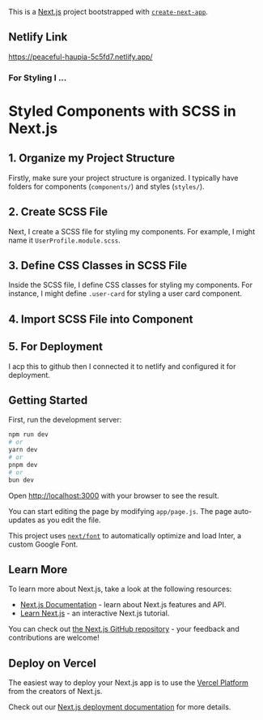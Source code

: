 This is a [Next.js](https://nextjs.org/) project bootstrapped with [`create-next-app`](https://github.com/vercel/next.js/tree/canary/packages/create-next-app).

## Netlify Link

https://peaceful-haupia-5c5fd7.netlify.app/

 ### For Styling I ...

# Styled Components with SCSS in Next.js

## 1. Organize my Project Structure

Firstly, make sure your project structure is organized. I typically have folders for components (`components/`) and styles (`styles/`).

## 2. Create SCSS File

Next, I create a SCSS file for styling my components. For example, I might name it `UserProfile.module.scss`.

## 3. Define CSS Classes in SCSS File

Inside the SCSS file, I define CSS classes for styling my components. For instance, I might define `.user-card` for styling a user card component.

## 4. Import SCSS File into Component

## 5. For Deployment

I acp this to github then I connected it to netlify and configured it for deployment.

 
## Getting Started

First, run the development server:

```bash
npm run dev
# or
yarn dev
# or
pnpm dev
# or
bun dev
```

Open [http://localhost:3000](http://localhost:3000) with your browser to see the result.

You can start editing the page by modifying `app/page.js`. The page auto-updates as you edit the file.

This project uses [`next/font`](https://nextjs.org/docs/basic-features/font-optimization) to automatically optimize and load Inter, a custom Google Font.

## Learn More

To learn more about Next.js, take a look at the following resources:

- [Next.js Documentation](https://nextjs.org/docs) - learn about Next.js features and API.
- [Learn Next.js](https://nextjs.org/learn) - an interactive Next.js tutorial.

You can check out [the Next.js GitHub repository](https://github.com/vercel/next.js/) - your feedback and contributions are welcome!

## Deploy on Vercel

The easiest way to deploy your Next.js app is to use the [Vercel Platform](https://vercel.com/new?utm_medium=default-template&filter=next.js&utm_source=create-next-app&utm_campaign=create-next-app-readme) from the creators of Next.js.

Check out our [Next.js deployment documentation](https://nextjs.org/docs/deployment) for more details.
